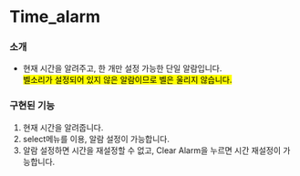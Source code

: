 <h1>Time_alarm</h1>
<h3>소개</h3>
<ul>
<li>
  현재 시간을 알려주고, 한 개만 설정 가능한 단일 알람입니다.<br>
<mark>벨소리가 설정되어 있지 않은 알람이므로 벨은 울리지 않습니다.</mark>
</li>
</ul>
<h3> 구현된 기능</h3>
<ol>
  <li>현재 시간을 알려줍니다.</li>
  <li>select메뉴를 이용, 알람 설정이 가능합니다.</li>
  <li>알람 설정하면 시간을 재설정할 수 없고, Clear Alarm을 누르면 시간 재설정이 가능합니다.</li>
</ol>
